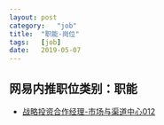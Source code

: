 ```yaml
---
layout:	post
category:	"job"
title:	"职能-岗位"
tags:	[job]
date:	2019-05-07
---
```

## 网易内推职位类别：职能
- [战略投资合作经理-市场与渠道中心012](http://mobile.bole.netease.com/bole/boleDetail?id=9850&employeeId=346f03c3cda5f04c&key=all)
